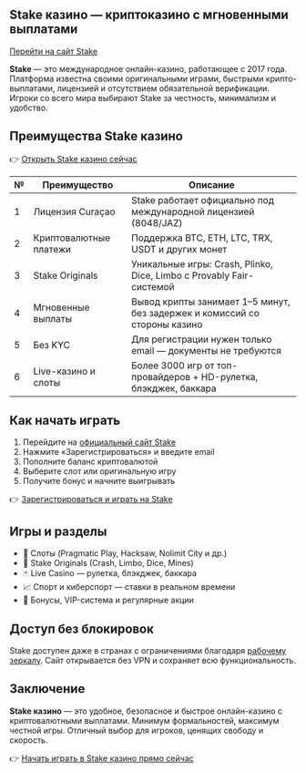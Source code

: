 ## Stake казино — криптоказино с мгновенными выплатами  
[Перейти на сайт Stake](https://stake1037.com/?c=Weif50Mw)

**Stake** — это международное онлайн-казино, работающее с 2017 года. Платформа известна своими оригинальными играми, быстрыми крипто-выплатами, лицензией и отсутствием обязательной верификации. Игроки со всего мира выбирают Stake за честность, минимализм и удобство.

## Преимущества Stake казино

👉 [Открыть Stake казино сейчас](https://stake1037.com/?c=Weif50Mw)

| №  | Преимущество             | Описание                                                                                       |
|----|--------------------------|------------------------------------------------------------------------------------------------|
| 1  | Лицензия Curaçao         | Stake работает официально под международной лицензией (8048/JAZ)                               |
| 2  | Криптовалютные платежи   | Поддержка BTC, ETH, LTC, TRX, USDT и других монет                                              |
| 3  | Stake Originals          | Уникальные игры: Crash, Plinko, Dice, Limbo с Provably Fair-системой                           |
| 4  | Мгновенные выплаты       | Вывод крипты занимает 1–5 минут, без задержек и комиссий со стороны казино                     |
| 5  | Без KYC                  | Для регистрации нужен только email — документы не требуются                                    |
| 6  | Live-казино и слоты      | Более 3000 игр от топ-провайдеров + HD-рулетка, блэкджек, баккара                              |

## Как начать играть

1. Перейдите на [официальный сайт Stake](https://stake1037.com/?c=Weif50Mw)  
2. Нажмите «Зарегистрироваться» и введите email  
3. Пополните баланс криптовалютой  
4. Выберите слот или оригинальную игру  
5. Получите бонус и начните выигрывать

👉 [Зарегистрироваться и играть на Stake](https://stake1037.com/?c=Weif50Mw)

## Игры и разделы

- 🎰 Слоты (Pragmatic Play, Hacksaw, Nolimit City и др.)  
- 🎯 Stake Originals (Crash, Limbo, Dice, Mines)  
- 🃏 Live Casino — рулетка, блэкджек, баккара  
- 📈 Спорт и киберспорт — ставки в реальном времени  
- 🎁 Бонусы, VIP-система и регулярные акции

## Доступ без блокировок

Stake доступен даже в странах с ограничениями благодаря [рабочему зеркалу](https://stake1037.com/?c=Weif50Mw). Сайт открывается без VPN и сохраняет всю функциональность.

## Заключение

**Stake казино** — это удобное, безопасное и быстрое онлайн-казино с криптовалютными выплатами. Минимум формальностей, максимум честной игры. Отличный выбор для игроков, ценящих свободу и скорость.

👉 [Начать играть в Stake казино прямо сейчас](https://stake1037.com/?c=Weif50Mw)
